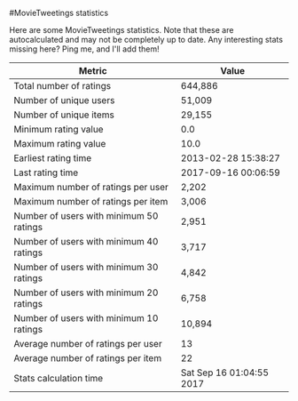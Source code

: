 #MovieTweetings statistics

Here are some MovieTweetings statistics. Note that these are autocalculated and may not be completely up to date. Any interesting stats missing here? Ping me, and I'll add them!

Metric | Value
--- | ---
Total number of ratings                 | 644,886
Number of unique users                  | 51,009
Number of unique items                  | 29,155
Minimum rating value                    | 0.0
Maximum rating value                    | 10.0
Earliest rating time                    | 2013-02-28 15:38:27
Last rating time                        | 2017-09-16 00:06:59
Maximum number of ratings per user      | 2,202
Maximum number of ratings per item      | 3,006
Number of users with minimum 50 ratings | 2,951
Number of users with minimum 40 ratings | 3,717
Number of users with minimum 30 ratings | 4,842
Number of users with minimum 20 ratings | 6,758
Number of users with minimum 10 ratings | 10,894
Average number of ratings per user      | 13
Average number of ratings per item      | 22
Stats calculation time                  | Sat Sep 16 01:04:55 2017

